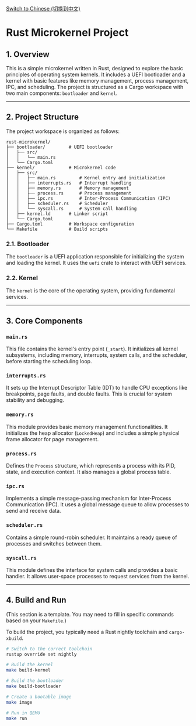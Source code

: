 [Switch to Chinese (切换到中文)](README_zh.md)

# Rust Microkernel Project

## 1. Overview

This is a simple microkernel written in Rust, designed to explore the basic principles of operating system kernels. It includes a UEFI bootloader and a kernel with basic features like memory management, process management, IPC, and scheduling. The project is structured as a Cargo workspace with two main components: `bootloader` and `kernel`.

---

## 2. Project Structure

The project workspace is organized as follows:

```
rust-microkernel/
├── bootloader/         # UEFI bootloader
│   ├── src/
│   │   └── main.rs
│   └── Cargo.toml
├── kernel/             # Microkernel code
│   ├── src/
│   │   ├── main.rs         # Kernel entry and initialization
│   │   ├── interrupts.rs   # Interrupt handling
│   │   ├── memory.rs       # Memory management
│   │   ├── process.rs      # Process management
│   │   ├── ipc.rs          # Inter-Process Communication (IPC)
│   │   ├── scheduler.rs    # Scheduler
│   │   └── syscall.rs      # System call handling
│   ├── kernel.ld       # Linker script
│   └── Cargo.toml
├── Cargo.toml          # Workspace configuration
└── Makefile            # Build scripts
```

### 2.1. Bootloader

The `bootloader` is a UEFI application responsible for initializing the system and loading the kernel. It uses the `uefi` crate to interact with UEFI services.

### 2.2. Kernel

The `kernel` is the core of the operating system, providing fundamental services.

---

## 3. Core Components

### `main.rs`
This file contains the kernel's entry point (`_start`). It initializes all kernel subsystems, including memory, interrupts, system calls, and the scheduler, before starting the scheduling loop.

### `interrupts.rs`
It sets up the Interrupt Descriptor Table (IDT) to handle CPU exceptions like breakpoints, page faults, and double faults. This is crucial for system stability and debugging.

### `memory.rs`
This module provides basic memory management functionalities. It initializes the heap allocator (`LockedHeap`) and includes a simple physical frame allocator for page management.

### `process.rs`
Defines the `Process` structure, which represents a process with its PID, state, and execution context. It also manages a global process table.

### `ipc.rs`
Implements a simple message-passing mechanism for Inter-Process Communication (IPC). It uses a global message queue to allow processes to send and receive data.

### `scheduler.rs`
Contains a simple round-robin scheduler. It maintains a ready queue of processes and switches between them.

### `syscall.rs`
This module defines the interface for system calls and provides a basic handler. It allows user-space processes to request services from the kernel.

---

## 4. Build and Run

(This section is a template. You may need to fill in specific commands based on your `Makefile`.)

To build the project, you typically need a Rust nightly toolchain and `cargo-xbuild`.

```sh
# Switch to the correct toolchain
rustup override set nightly

# Build the kernel
make build-kernel

# Build the bootloader
make build-bootloader

# Create a bootable image
make image

# Run in QEMU
make run
